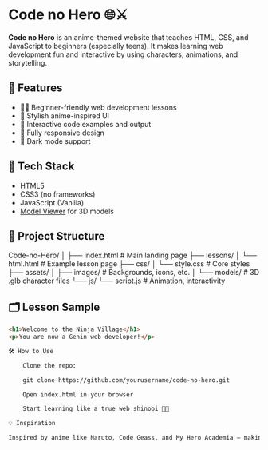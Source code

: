 # Code no Hero 🌐⚔️

**Code no Hero** is an anime-themed website that teaches HTML, CSS, and JavaScript to beginners (especially teens). It makes learning web development fun and interactive by using characters, animations, and storytelling.

## 🚀 Features

- 🧑‍💻 Beginner-friendly web development lessons
- 🎨 Stylish anime-inspired UI
- 🧠 Interactive code examples and output
- 📱 Fully responsive design
- 🌙 Dark mode support

## 🔧 Tech Stack

- HTML5
- CSS3 (no frameworks)
- JavaScript (Vanilla)
- [Model Viewer](https://modelviewer.dev/) for 3D models

## 🧩 Project Structure

Code-no-Hero/
│
├── index.html # Main landing page
├── lessons/
│ └── html.html # Example lesson page
├── css/
│ └── style.css # Core styles
├── assets/
│ ├── images/ # Backgrounds, icons, etc.
│ └── models/ # 3D .glb character files
└── js/
└── script.js # Animation, interactivity


## 🗂️ Lesson Sample

```html
<h1>Welcome to the Ninja Village</h1>
<p>You are now a Genin web developer!</p>

🛠️ How to Use

    Clone the repo:

    git clone https://github.com/yourusername/code-no-hero.git

    Open index.html in your browser

    Start learning like a true web shinobi 🥷✨

💡 Inspiration

Inspired by anime like Naruto, Code Geass, and My Hero Academia — making coding feel like leveling up your own hero journey.

